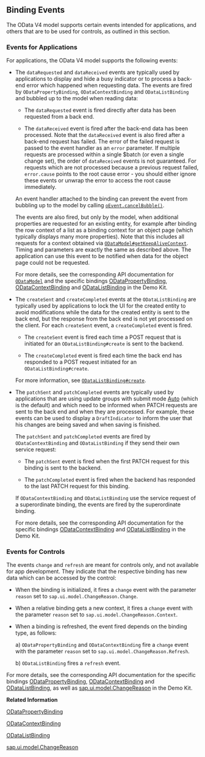 <!-- loio1a010d3b92c34226a96f202ec27e9217 -->

## Binding Events

The OData V4 model supports certain events intended for applications, and others that are to be used for controls, as outlined in this section.



### Events for Applications

For applications, the OData V4 model supports the following events:

-   The `dataRequested` and `dataReceived` events are typically used by applications to display and hide a busy indicator or to process a back-end error which happened when requesting data. The events are fired by `ODataPropertyBinding`, `ODataContextBinding` and `ODataListBinding` and bubbled up to the model when reading data:

    -   The `dataRequested` event is fired directly after data has been requested from a back end.

    -   The `dataReceived` event is fired after the back-end data has been processed. Note that the `dataReceived` event is also fired after a back-end request has failed. The error of the failed request is passed to the event handler as an `error` parameter. If multiple requests are processed within a single $batch \(or even a single change set\), the order of `dataReceived` events is not guaranteed. For requests which are not processed because a previous request failed, `error.cause` points to the root cause error - you should either ignore these events or unwrap the error to access the root cause immediately.


    An event handler attached to the binding can prevent the event from bubbling up to the model by calling [`oEvent.cancelBubble()`](https://ui5.sap.com/#/api/sap.ui.base.Event%23methods/cancelBubble).

    The events are also fired, but only by the model, when additional properties are requested for an existing entity, for example after binding the row context of a list as a binding context for an object page \(which typically displays many more properties\). Note that this includes all requests for a context obtained via [`ODataModel#getKeepAliveContext`](https://ui5.sap.com/#/api/sap.ui.model.odata.v4.ODataModel%23methods/getKeepAliveContext). Timing and parameters are exactly the same as described above. The application can use this event to be notified when data for the object page could not be requested.

    For more details, see the corresponding API documentation for [`ODataModel`](https://ui5.sap.com/#/api/sap.ui.model.odata.v4.ODataModel) and the specific bindings [ODataPropertyBinding](https://ui5.sap.com/#/api/sap.ui.model.odata.v4.ODataPropertyBinding), [ODataContextBinding](https://ui5.sap.com/#/api/sap.ui.model.odata.v4.ODataContextBinding) and [ODataListBinding](https://ui5.sap.com/#/api/sap.ui.model.odata.v4.ODataListBinding) in the Demo Kit.

-   The `createSent` and `createCompleted` events at the `ODataListBinding` are typically used by applications to lock the UI for the created entity to avoid modifications while the data for the created entity is sent to the back end, but the response from the back end is not yet processed on the client. For each `createSent` event, a `createCompleted` event is fired.

    -   The `createSent` event is fired each time a POST request that is initiated for an `ODataListBinding#create` is sent to the backend.

    -   The `createCompleted` event is fired each time the back end has responded to a POST request initiated for an `ODataListBinding#create`.


    For more information, see [`ODataListBinding#create`](https://ui5.sap.com/#/api/sap.ui.model.odata.v4.ODataListBinding/methods/create).

-   The `patchSent` and `patchCompleted` events are typically used by applications that are using update groups with submit mode [Auto](https://ui5.sap.com/#/api/sap.ui.model.odata.v4.SubmitMode) \(which is the default\) and which need to be informed when PATCH requests are sent to the back end and when they are processed. For example, these events can be used to display a `DraftIndicator` to inform the user that his changes are being saved and when saving is finished.

    The `patchSent` and `patchCompleted` events are fired by `ODataContextBinding` and `ODataListBinding` if they send their own service request:

    -   The `patchSent` event is fired when the first PATCH request for this binding is sent to the backend.

    -   The `patchCompleted` event is fired when the backend has responded to the last PATCH request for this binding.


    If `ODataContextBinding` and `ODataListBinding` use the service request of a superordinate binding, the events are fired by the superordinate binding.

    For more details, see the corresponding API documentation for the specific bindings [ODataContextBinding](https://ui5.sap.com/#/api/sap.ui.model.odata.v4.ODataContextBinding) and [ODataListBinding](https://ui5.sap.com/#/api/sap.ui.model.odata.v4.ODataListBinding) in the Demo Kit.




### Events for Controls

The events `change` and `refresh` are meant for controls only, and not available for app development. They indicate that the respective binding has new data which can be accessed by the control:

-   When the binding is initialized, it fires a `change` event with the parameter `reason` set to `sap.ui.model.ChangeReason.Change`.

-   When a relative binding gets a new context, it fires a `change` event with the parameter `reason` set to `sap.ui.model.ChangeReason.Context`.

-   When a binding is refreshed, the event fired depends on the binding type, as follows:

    a\) `ODataPropertyBinding` and `ODataContextBinding` fire a `change` event with the parameter `reason` set to `sap.ui.model.ChangeReason.Refresh`.

    b\) `ODataListBinding` fires a `refresh` event.


For more details, see the corresponding API documentation for the specific bindings [ODataPropertyBinding](https://ui5.sap.com/#/api/sap.ui.model.odata.v4.ODataPropertyBinding), [ODataContextBinding](https://ui5.sap.com/#/api/sap.ui.model.odata.v4.ODataContextBinding) and [ODataListBinding](https://ui5.sap.com/#/api/sap.ui.model.odata.v4.ODataListBinding), as well as [sap.ui.model.ChangeReason](https://ui5.sap.com/#/api/sap.ui.model.ChangeReason) in the Demo Kit.

**Related Information**  


[ODataPropertyBinding](https://ui5.sap.com/#/api/sap.ui.model.odata.v4.ODataPropertyBinding)

[ODataContextBinding](https://ui5.sap.com/#/api/sap.ui.model.odata.v4.ODataContextBinding)

[ODataListBinding](https://ui5.sap.com/#/api/sap.ui.model.odata.v4.ODataListBinding)

[sap.ui.model.ChangeReason](https://ui5.sap.com/#/api/sap.ui.model.ChangeReason)

